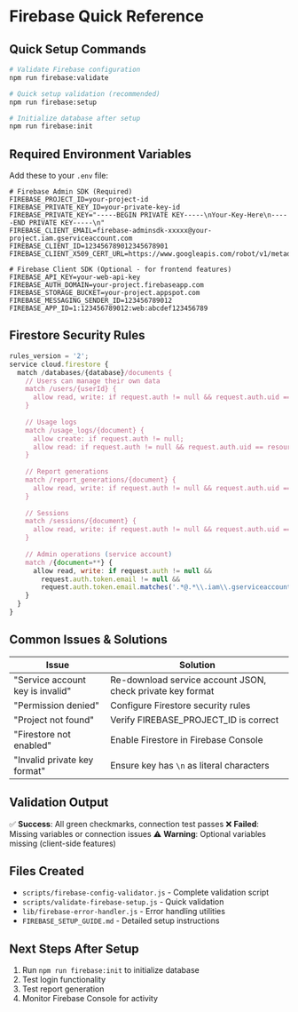 # Firebase Quick Reference

## Quick Setup Commands

```bash
# Validate Firebase configuration
npm run firebase:validate

# Quick setup validation (recommended)
npm run firebase:setup

# Initialize database after setup
npm run firebase:init
```

## Required Environment Variables

Add these to your `.env` file:

```env
# Firebase Admin SDK (Required)
FIREBASE_PROJECT_ID=your-project-id
FIREBASE_PRIVATE_KEY_ID=your-private-key-id
FIREBASE_PRIVATE_KEY="-----BEGIN PRIVATE KEY-----\nYour-Key-Here\n-----END PRIVATE KEY-----\n"
FIREBASE_CLIENT_EMAIL=firebase-adminsdk-xxxxx@your-project.iam.gserviceaccount.com
FIREBASE_CLIENT_ID=123456789012345678901
FIREBASE_CLIENT_X509_CERT_URL=https://www.googleapis.com/robot/v1/metadata/x509/...

# Firebase Client SDK (Optional - for frontend features)
FIREBASE_API_KEY=your-web-api-key
FIREBASE_AUTH_DOMAIN=your-project.firebaseapp.com
FIREBASE_STORAGE_BUCKET=your-project.appspot.com
FIREBASE_MESSAGING_SENDER_ID=123456789012
FIREBASE_APP_ID=1:123456789012:web:abcdef123456789
```

## Firestore Security Rules

```javascript
rules_version = '2';
service cloud.firestore {
  match /databases/{database}/documents {
    // Users can manage their own data
    match /users/{userId} {
      allow read, write: if request.auth != null && request.auth.uid == userId;
    }
    
    // Usage logs
    match /usage_logs/{document} {
      allow create: if request.auth != null;
      allow read: if request.auth != null && request.auth.uid == resource.data.userId;
    }
    
    // Report generations
    match /report_generations/{document} {
      allow read, write: if request.auth != null && request.auth.uid == resource.data.userId;
    }
    
    // Sessions
    match /sessions/{document} {
      allow read, write: if request.auth != null && request.auth.uid == resource.data.userId;
    }
    
    // Admin operations (service account)
    match /{document=**} {
      allow read, write: if request.auth != null && 
        request.auth.token.email != null &&
        request.auth.token.email.matches('.*@.*\\.iam\\.gserviceaccount\\.com$');
    }
  }
}
```

## Common Issues & Solutions

| Issue | Solution |
|-------|----------|
| "Service account key is invalid" | Re-download service account JSON, check private key format |
| "Permission denied" | Configure Firestore security rules |
| "Project not found" | Verify FIREBASE_PROJECT_ID is correct |
| "Firestore not enabled" | Enable Firestore in Firebase Console |
| "Invalid private key format" | Ensure key has `\n` as literal characters |

## Validation Output

✅ **Success**: All green checkmarks, connection test passes
❌ **Failed**: Missing variables or connection issues
⚠️ **Warning**: Optional variables missing (client-side features)

## Files Created

- `scripts/firebase-config-validator.js` - Complete validation script
- `scripts/validate-firebase-setup.js` - Quick validation
- `lib/firebase-error-handler.js` - Error handling utilities
- `FIREBASE_SETUP_GUIDE.md` - Detailed setup instructions

## Next Steps After Setup

1. Run `npm run firebase:init` to initialize database
2. Test login functionality
3. Test report generation
4. Monitor Firebase Console for activity